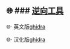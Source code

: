 🌐 ### [逆向工具](https://t.me/FITeErtHac/86)
-
🌐· 英文版[ghidra](https://github.com/NationalSecurityAgency/ghidra)

🌐· 汉化版[ghidra](https://github.com/TC999/ghidra-chinese)
